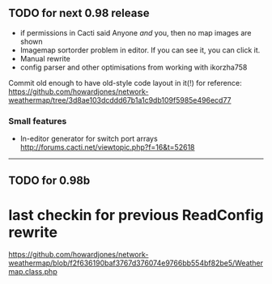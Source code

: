 ## TODO for next 0.98 release

*  if permissions in Cacti said Anyone *and* you, then no map images are shown
*  Imagemap sortorder problem in editor. If you can see it, you can click it.
*  Manual rewrite
*  config parser and other optimisations from working with ikorzha758

Commit old enough to have old-style code layout in it(!) for reference:
https://github.com/howardjones/network-weathermap/tree/3d8ae103dcddd67b1a1c9db109f5985e496ecd77

### Small features

* In-editor generator for switch port arrays http://forums.cacti.net/viewtopic.php?f=16&t=52618

---
## TODO for 0.98b



# last checkin for previous ReadConfig rewrite
https://github.com/howardjones/network-weathermap/blob/f2f636190baf3767d376074e9766bb554bf82be5/Weathermap.class.php